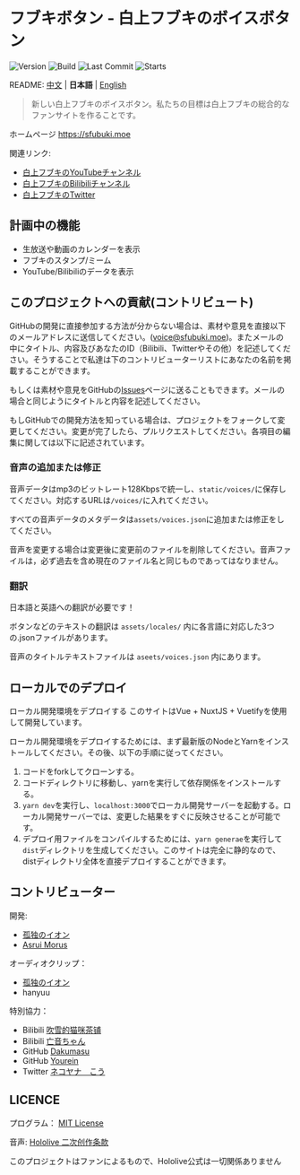 # フブキボタン - 白上フブキのボイスボタン

![Version](https://img.shields.io/github/package-json/v/lonelyion/fubuki-button)
![Build](https://img.shields.io/github/workflow/status/lonelyion/fubuki-button/FBK-BTN-NG-CI)
![Last Commit](https://img.shields.io/github/last-commit/lonelyion/fubuki-button)
![Starts](https://img.shields.io/github/stars/lonelyion/fubuki-button)

README: [中文](https://github.com/oruyanke/fubuki-button/blob/master/README.md) | **日本語** | [English](https://github.com/oruyanke/fubuki-button/blob/master/README.EN.md)

> 新しい白上フブキのボイスボタン。私たちの目標は白上フブキの総合的なファンサイトを作ることです。

ホームページ https://sfubuki.moe

関連リンク:

* [白上フブキのYouTubeチャンネル](https://www.youtube.com/channel/UCdn5BQ06XqgXoAxIhbqw5Rg)
* [白上フブキのBilibiliチャンネル](https://space.bilibili.com/332704117)
* [白上フブキのTwitter](https://twitter.com/shirakamifubuki)

## 計画中の機能

- 生放送や動画のカレンダーを表示
- フブキのスタンプ/ミーム
- YouTube/Bilibiliのデータを表示

## このプロジェクトへの貢献(コントリビュート)

GitHubの開発に直接参加する方法が分からない場合は、素材や意見を直接以下のメールアドレスに送信してください。([voice@sfubuki.moe](mailto:voice@sfubuki.moe))。またメールの中にタイトル、内容及びあなたのID（Bilibili、Twitterやその他）を記述してください。そうすることで私達は下のコントリビューターリストにあなたの名前を掲載することができます。

もしくは素材や意見をGitHubの[Issues](https://github.com/copperion/fubuki-button/issues)ページに送ることもできます。メールの場合と同じようにタイトルと内容を記述してください。

もしGitHubでの開発方法を知っている場合は、プロジェクトをフォークして変更してください。変更が完了したら、プルリクエストしてください。各項目の編集に関しては以下に記述されています。

### 音声の追加または修正

音声データはmp3のビットレート128Kbpsで統一し、`static/voices/`に保存してください。対応するURLは`/voices/`に入れてください。

すべての音声データのメタデータは`assets/voices.json`に追加または修正をしてください。

音声を変更する場合は変更後に変更前のファイルを削除してください。音声ファイルは，必ず過去を含め現在のファイル名と同じものであってはなりません。

### 翻訳

日本語と英語への翻訳が必要です！

ボタンなどのテキストの翻訳は `assets/locales/` 内に各言語に対応した3つの.jsonファイルがあります。

音声のタイトルテキストファイルは `aseets/voices.json` 内にあります。

## ローカルでのデプロイ

ローカル開発環境をデプロイする
このサイトはVue + NuxtJS + Vuetifyを使用して開発しています。

ローカル開発環境をデプロイするためには、まず最新版のNodeとYarnをインストールしてください。その後、以下の手順に従ってください。

 1. コードをforkしてクローンする。
 2. コードディレクトリに移動し、yarnを実行して依存関係をインストールする。
 3. `yarn dev`を実行し、`localhost:3000`でローカル開発サーバーを起動する。ローカル開発サーバーでは、変更した結果をすぐに反映させることが可能です。
 4. デプロイ用ファイルをコンパイルするためには、`yarn generae`を実行して`dist`ディレクトリを生成してください。このサイトは完全に静的なので、distディレクトリ全体を直接デプロイすることができます。

## コントリビューター

開発:

- [孤独のイオン](https://github.com/lonelyion)
- [Asrui Morus](https://github.com/Morxi)

オーディオクリップ：

- [孤独のイオン](https://github.com/lonelyion)
- hanyuu

特別協力：

- Bilibili [吹雪的猫咪茶铺](https://space.bilibili.com/431210892/)
- Bilibili [亡音ちゃん](https://space.bilibili.com/2613724)
- GitHub [Dakumasu](https://github.com/dakuamsu)
- GitHub [Yourein](https://github.com/Yourein)
- Twitter [ネコヤナ　こう](https://twitter.com/nekoy0212anagi)

## LICENCE

プログラム： [MIT License](https://github.com/oruyanke/fubuki-button/blob/master/LICENSE)

音声: [Hololive 二次创作条款](https://www.hololive.tv/terms)

このプロジェクトはファンによるもので、Hololive公式は一切関係ありません
